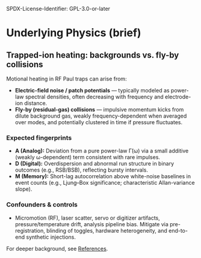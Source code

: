 SPDX-License-Identifier: GPL-3.0-or-later

# Underlying Physics (brief)

## Trapped-ion heating: backgrounds vs. fly-by collisions
Motional heating in RF Paul traps can arise from:
- **Electric-field noise / patch potentials** — typically modeled as power-law spectral densities, often decreasing with frequency and electrode-ion distance.
- **Fly-by (residual-gas) collisions** — impulsive momentum kicks from dilute background gas, weakly frequency-dependent when averaged over modes, and potentially clustered in time if pressure fluctuates.

### Expected fingerprints
- **A (Analog):** Deviation from a pure power-law Γ̇(ω) via a small additive (weakly ω-dependent) term consistent with rare impulses.
- **D (Digital):** Overdispersion and abnormal run structure in binary outcomes (e.g., RSB/BSB), reflecting bursty intervals.
- **M (Memory):** Short-lag autocorrelation above white-noise baselines in event counts (e.g., Ljung–Box significance; characteristic Allan-variance slope).

### Confounders & controls
- Micromotion (RF), laser scatter, servo or digitizer artifacts, pressure/temperature drift, analysis pipeline bias. Mitigate via pre-registration, blinding of toggles, hardware heterogeneity, and end-to-end synthetic injections.

For deeper background, see [References](References.md).
